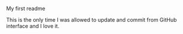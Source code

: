 My first readme

This is the only time I was allowed to update and commit from GitHub interface and I love it.
